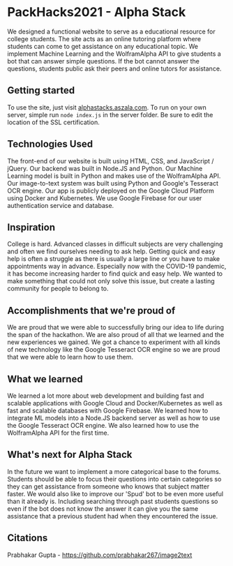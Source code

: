 # PackHacks2021 - Alpha Stack
We designed a functional website to serve as a educational resource for college students. The site acts as an online tutoring platform where students can come to get assistance on any educational topic. We implement Machine Learning and the WolframAlpha API to give students a bot that can answer simple questions. If the bot cannot answer the questions, students public ask their peers and online tutors for assistance.
## Getting started
To use the site, just visit [alphastacks.aszala.com](alphastacks.aszala,com). To run on your own server, simple run ``node index.js`` in the server folder. Be sure to edit the location of the SSL certification.

## Technologies Used
The front-end of our website is built using HTML, CSS, and JavaScript / jQuery. Our backend was built in Node.JS and Python. Our Machine Learning model is built in Python and makes use of the WolframAlpha API. Our image-to-text system was built using Python and Google's Tesseract OCR engine. Our app is publicly deployed on the Google Cloud Platform using Docker and Kubernetes. We use Google Firebase for our user authentication service and database.
## Inspiration
College is hard. Advanced classes in difficult subjects are very challenging and often we find ourselves needing to ask help. Getting quick and easy help is often a struggle as there is usually a large line or you have to make appointments way in advance. Especially now with the COVID-19 pandemic, it has become increasing harder to find quick and easy help. We wanted to make something that could not only solve this issue, but create a lasting community for people to belong to.
## Accomplishments that we're proud of
We are proud that we were able to successfully bring our idea to life during the span of the hackathon. We are also proud of all that we learned and the new experiences we gained. We got a chance to experiment with all kinds of new technology like the Google Tesseract OCR engine so we are proud that we were able to learn how to use them.
## What we learned
We learned a lot more about web development and building fast and scalable applications with Google Cloud and Docker/Kubernetes as well as fast and scalable databases with Google Firebase. We learned how to integrate ML models into a Node.JS backend server as well as how to use the Google Tesseract OCR engine. We also learned how to use the WolframAlpha API for the first time.
## What's next for Alpha Stack
In the future we want to implement a more categorical base to the forums. Students should be able to focus their questions into certain categories so they can get assistance from someone who knows that subject matter faster. We would also like to improve our 'Spud' bot to be even more useful than it already is. Including searching through past students questions so even if the bot does not know the answer it can give you the same assistance that a previous student had when they encountered the issue.

## Citations
Prabhakar Gupta - https://github.com/prabhakar267/image2text
